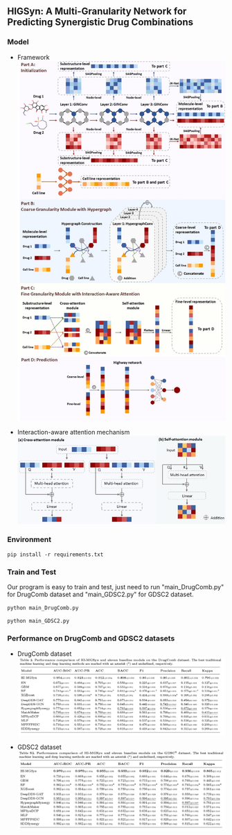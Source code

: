 ## HIGSyn: A Multi-Granularity Network for Predicting Synergistic Drug Combinations

### Model
- Framework
  ![](https://github.com/gracygyx/HIGSyn/blob/main/Figures/Framework.jpg)

- Interaction-aware attention mechanism
  ![](https://github.com/gracygyx/HIGSyn/blob/main/Figures/Attention.jpg)

### Environment

```
pip install -r requirements.txt
```


### Train and Test

Our program is easy to train and test,  just need to run "main_DrugComb.py" for DrugComb dataset and  "main_GDSC2.py" for GDSC2 dataset. 

```
python main_DrugComb.py
```

```
python main_GDSC2.py
```

### Performance on DrugComb and GDSC2 datasets

- DrugComb dataset
  ![](https://github.com/gracygyx/HIGSyn/blob/main/Figures/DrugComb.jpg)

- GDSC2 dataset
  ![](https://github.com/gracygyx/HIGSyn/blob/main/Figures/GDSC2_result.jpg)
